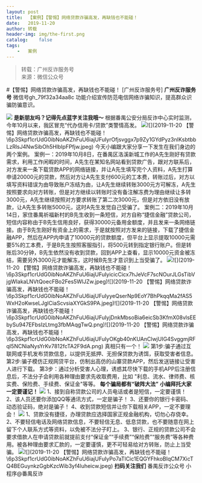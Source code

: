 ```yaml
---
layout:	post
title:	【案例】【警惕】网络贷款诈骗高发，再缺钱也不能碰！
date:	2019-11-20
author:	转载
header-img:	img/the-first.png
catalog:	false
tags:
	-	案例
---
```


<blockquote><p>转载：广州反诈服务号<br>
来源：微信公众号</p></blockquote>

#【警惕】网络贷款诈骗高发，再缺钱也不能碰！
[广州反诈服务号]
**广州反诈服务号**
微信号gh_79f32a34aa8c
功能介绍宣传防范电信网络诈骗知识，提高群众识骗防骗意识。

![]({{site.baseurl}}/postimg/yiaWGRvWZcdk0Q1hayXXlu0mh7LBY8OAON1jck5WeYTiapRJDt6yPXG0e9JfiaAOiac7KhjTdn7EdxQosFSovF1SMg.gif)
**是新朋友吗？记得先点蓝字关注我哦～**
根据番禺公安分局反诈中心实时监测，今年10月以来，我区冒充“代办信用卡/贷款”类警情高发。
![]({{site.baseurl}}/postimg/6p3Skpf1crUdG0ibNoAKZhFuU6iajUFuIyt7eL96EBgiblNIzjPuwMAMWa5OOGyIP9szAtSms9n6fftq1qFC8zVbw.jpeg)![](2019-11-20
【警惕】网络贷款诈骗高发，再缺钱也不能碰！\\6p3Skpf1crUdG0ibNoAKZhFuU6iajUFuIyrOfjsvggx7p9Zy1GYdPyz3nIKsbtbbLzRlsJ4NwSibOh5HlbIpFPfjw.jpeg)
今天小编跟大家分享一下发生在我们身边的两个案例。
案例一：2019年10月8日，在番禺区洛溪新城工作的A先生刚好有贷款需求，利用工作闲暇的时间，A先生在某知名网站看到贷款广告，跟对方联系后，对方发来一条下载贷款APP的网络链接，并让A先生填写完个人资料，A先生打算申请20000元的贷款，然后对方让A先生支付600元的工本费，转账过后，对方以填写资料错误为由导致账户冻结为由，让A先生继续转账3000元方可解冻，A先生按照要求向对方转账，但是对方继续以转账时没有备注解冻费为理由继续让多转3000元，A先生继续按照对方要求转账了第二次3000元，但是对方依旧没有放款，让A先生多转账5000元，这时A先生发觉自己受骗了。
案例二：2019年10月14日，家住番禺祈福新村的B先生收到一条短信，对方自称“捷信金融”贷款公司，短信内容称由于B先生信用良好，获得30000元备用金额度，并且发来一条网络链接。由于B先生刚好有资金上的需求，于是就按照对方发来的链接，下载了捷信金融APP，然后在APP内申请了10000元的贷款额度，但平台上显示提取10000元需要5%的工本费，于是B先生按照客服指引，将500元转到指定银行账户。但是转账后30分钟，B先生依然没有收到贷款，回到APP上查看，显示10000元资金被冻结，需要另外3000元才能解冻，这时候B先生才意识到上当受骗了。
![]({{site.baseurl}}/postimg/6p3Skpf1crUdG0ibNoAKZhFuU6iajUFuIynGKMIm998HN1tGDqzkYCOEweEppEhrV0bw7T6miaPPHBn1hrOaOYphg.jpeg)![](2019-11-20
【警惕】网络贷款诈骗高发，再缺钱也不能碰！\\6p3Skpf1crUdG0ibNoAKZhFuU6iajUFuIyicicCicx7hJeVcF7scNOurJLGsTibVjgWIakaLNVtQoecFBo2Fes5WlJZw.jpeg)![](2019-11-20
【警惕】网络贷款诈骗高发，再缺钱也不能碰！\\6p3Skpf1crUdG0ibNoAKZhFuU6iajUFuIyyeQserNp9EoY7BhPkqqMa2fAS5WxH2oKwseLJglCiaScvsiaXYGkS9PA.jpeg)![](2019-11-20
【警惕】网络贷款诈骗高发，再缺钱也不能碰！\\6p3Skpf1crUdG0ibNoAKZhFuU6iajUFuIyjDnkMbsoBia6eicSb3KfmX08vlsEEbySu947EFbsIzLtmg3fbMAqgTwQ.png)![](2019-11-20
【警惕】网络贷款诈骗高发，再缺钱也不能碰！\\6p3Skpf1crUdG0ibNoAKZhFuU6iajUFuIyOKgb40nKUAnClwjUIG4SvggmjRFqI5NCNiaNysYrKv7812fcTA2F9dA.png)
真相只有一个！
![]({{site.baseurl}}/postimg/6p3Skpf1crUdG0ibNoAKZhFuU6iajUFuIyCjxWbibaeRkpREhqFoJWbQqOVaXoicwZKF1BuoiaKaH9H6evF36ZpZQVw.gif)
第1步:骗子通过互联网或手机发布贷款信息，以提供无抵押、无担保贷款为诱饵，获取受害者信息。
第2步:骗子模仿正规网贷平台，仿制出高仿的山寨贷款APP，然后发送链接让受害人进行下载。
第3步：通过分析受害人心理，诱惑其尽快下载的手机APP后注册信息后，不法分子会利用各种理由要求先收取费用，比如
"利息、流水、律师费、核实费、保险费、手续费、保证金"等等。
**每个骗局都有“破阵大法”**
**小编拜托大家一定要谨记！**
![]({{site.baseurl}}/postimg/6p3Skpf1crUdG0ibNoAKZhFuU6iajUFuIy3kxYsdj57sXT8KuzNayhsrcR5YemakLhtEiaDueskFpsUsicWSohhABw.jpeg)
1、接到自称贷款公司的人员电话或者是短信，一定要谨慎！
2、该人员还要你添加QQ等通讯方式，一定是骗子！
3、还要你的银行卡密码、动态验证码，绝对是骗子！
4、收到贷款短信并让你下载相关APP，一定不要理会！
![]({{site.baseurl}}/postimg/6p3Skpf1crUdG0ibNoAKZhFuU6iajUFuIyBTu5ta3mhVVj1XicS9HUBXSunY5dAic8oS0DmPmIJEVtkhOhVIJbJG0w.jpeg)
1、贷款没有捷径，办理贷款应选择国家正规金融机构，切勿心存侥幸。
2、不要轻信电话及网络贷款信息，不要轻信无息、低息贷款，也不要随意在网上留下个人联系方式等资料，以免被不法分子盯上。
3、银行、正规的贷款公司不会要求借款人在申请贷款前就提前支付“保证金”“手续费”“保险费”“服务费”等各种费用。被各种理由要求汇款的，一定要谨慎，更不可轻易给对方转账，防止上当受骗。
![]({{site.baseurl}}/postimg/JKvAwNxnonvOWy6Ru1FXxibOAgMujMJHoiamw1GLO3oRCgFUeLv1gD4dMYInibW6931eaFictAw7Kib5tpIcPCSpY4Q.png)![](2019-11-20
【警惕】网络贷款诈骗高发，再缺钱也不能碰！\\6p3Skpf1crUdG0ibNoAKZhFuU6iajUFuIyPo7aTlCic1EQGYFhkoBIqCM7XicTQ4BEGuynkzGgbKzcWib3yf4luheicw.jpeg)
**扫码关注我们**
番禺反诈公众号
小程序@番禺反诈
